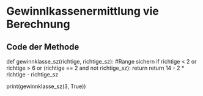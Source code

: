 # Gewinnlkassenermittlung vie Berechnung

## Code der Methode



def gewinnklasse_sz(richtige, richtige_sz):
#Range sichern
    if richtige < 2 or richtige > 6 or (richtige == 2 and not richtige_sz):
        return
    return 14 - 2 * richtige - richtige_sz

print(gewinnklasse_sz(3, True))
